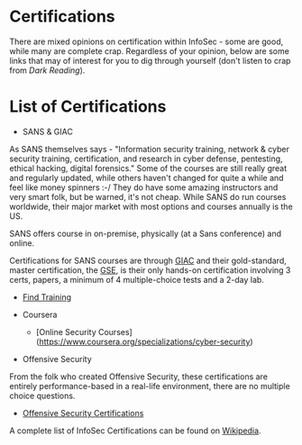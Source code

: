 # Certifications

There are mixed opinions on certification within InfoSec - some are good, while many are complete crap. Regardless of your opinion, below are some links that may of interest for you to dig through yourself (don't listen to crap from _Dark Reading_).

# List of Certifications

* SANS & GIAC

As SANS themselves says - "Information security training, network & cyber security training, certification, and research in cyber defense, pentesting, ethical hacking, digital forensics." Some of the courses are still really great and regularly updated, while others haven't changed for quite a while and feel like money spinners :-/ They do have some amazing instructors and very smart folk, but be warned, it's not cheap. While SANS do run courses worldwide, their major market with most options and courses annually is the US.

SANS offers course in on-premise, physically (at a Sans conference) and online.

Certifications for SANS courses are through [GIAC](https://www.giac.org) and their gold-standard, master certification, the [GSE](http://www.giac.org/certification/security-expert-gse), is their only hands-on certification involving 3 certs, papers, a minimum of 4 multiple-choice tests and a 2-day lab.
  * [Find Training](https://www.sans.org/find-training)

* Coursera

  * [Online Security Courses] (https://www.coursera.org/specializations/cyber-security)

* Offensive Security

From the folk who created Offensive Security, these certifications are entirely performance-based in a real-life environment, there are no multiple choice questions.

  * [Offensive Security Certifications](https://www.offensive-security.com/information-security-certifications/)

A complete list of InfoSec Certifications can be found on [Wikipedia](https://en.wikipedia.org/wiki/List_of_Computer_Security_Certifications).
